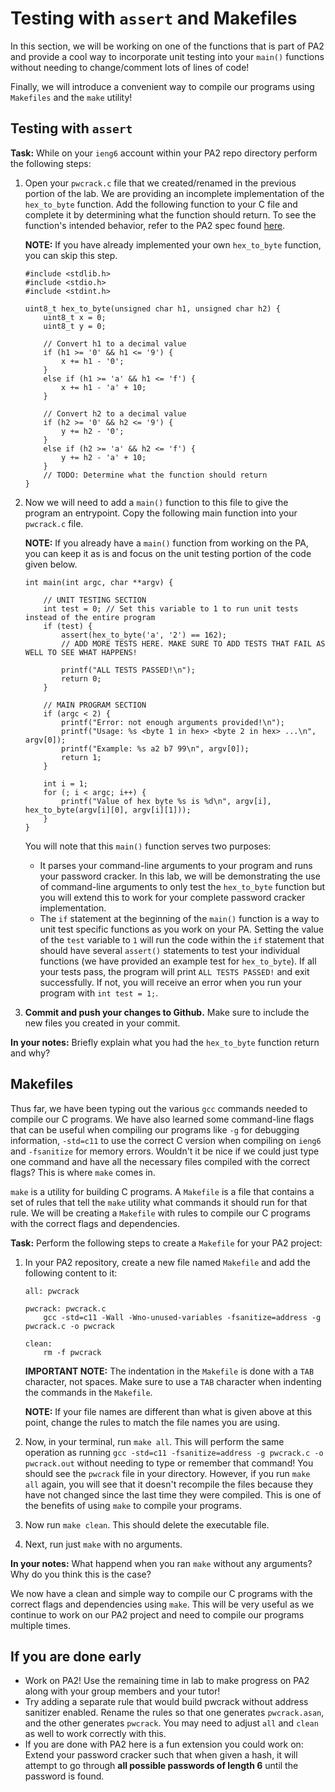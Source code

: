 # Testing with `assert` and Makefiles
<!-- ADD INTRO BLURB HERE?? -->
In this section, we will be working on one of the functions that is part of PA2 and provide a cool way to incorporate unit testing into your `main()` functions without needing to change/comment lots of lines of code!

Finally, we will introduce a convenient way to compile our programs using `Makefiles` and the `make` utility!

## Testing with `assert`

**Task:** While on your `ieng6` account within your PA2 repo directory perform the following steps:

<!-- 1. Create a new file called `pwcrack.h` with the following content:
    ```
    #ifndef PWCRACK_H
    #define PWCRACK_H

    uint8_t hex_to_byte(unsigned char h1, unsigned char h2);

    #endif
    ```
    This file is known as a C header file (hence the `.h` extension). Similar to an interface in Java, the header contains function signatures and other definitions that can be shared across multiple C files. Any function **not** declared in the `.h` file cannot be accessed by other source files.The functions declared in the header will be defined in its corresponding `.c` file (`pwcrack.c` in this case). As you continue to work on your PA, you can (and should) add the function declarations for the other functions you implement to this file.

    **NOTE:** Any new functions or changes to the function signature in the `.c` file **must** be updated in the corresponding `.h` file. -->



1. Open your `pwcrack.c` file that we created/renamed in the previous portion of the lab. We are providing an incomplete implementation of the `hex_to_byte` function. Add the following function to your C file and complete it by determining what the function should return. To see the function's intended behavior, refer to the PA2 spec found [here](https://github.com/ucsd-cse29/pa2-hashing-and-passwords?tab=readme-ov-file#functions---milestone-1).

    **NOTE:** If you have already implemented your own `hex_to_byte` function, you can skip this step.
    ```
    #include <stdlib.h>
    #include <stdio.h>
    #include <stdint.h>

    uint8_t hex_to_byte(unsigned char h1, unsigned char h2) {
        uint8_t x = 0;
        uint8_t y = 0;

        // Convert h1 to a decimal value
        if (h1 >= '0' && h1 <= '9') {
            x += h1 - '0';
        }
        else if (h1 >= 'a' && h1 <= 'f') {
            x += h1 - 'a' + 10;
        }

        // Convert h2 to a decimal value
        if (h2 >= '0' && h2 <= '9') {
            y += h2 - '0';
        }
        else if (h2 >= 'a' && h2 <= 'f') {
            y += h2 - 'a' + 10;
        }
        // TODO: Determine what the function should return
    }
    ```

    <!-- **In your notes:** Mention what the function should return based on the PA2 spec and why? -->


<!-- 3. You may have noticed that we did not include a `main()` function in either of these files. A `main()` function is necessary to execute a program, so a logical next question may be, "Where will my program execution start from?" We'll include the `main()` function in a seperate file, to isolate it away from our other functions. 

    We will be creating two different files with `main()` functions that will serve different purposes: 
    - `main.c` will be used for running your password cracker as a whole with the command-line argument(s) it will need to take. 
    - `test.c` will use `assert()` statements to unit test the various functions you will be implementing for PA2. 


    In this lab, we will be demonstrating the use of command-line arguments to only test the `hex_to_byte` function but you will extend this to work for your complete password cracker implementation.
    <br>

    Create a new file called `main.c` and add the following content:
    
    **IMPORTANT NOTE:** If you have already defined a `main()` function somewhere in your code, move your function to this new file. You may keep the portion of your `main()` function that you have written and simply add the `#include "pwcrack.h"` line to the top of the file and the for loop provided in the code below for the purposes of this lab! -->

2. Now we will need to add a `main()` function to this file to give the program an entrypoint. Copy the following main function into your `pwcrack.c` file.

    **NOTE:** If you already have a `main()` function from working on the PA, you can keep it as is and focus on the unit testing portion of the code given below.

    ```
    int main(int argc, char **argv) {

        // UNIT TESTING SECTION
        int test = 0; // Set this variable to 1 to run unit tests instead of the entire program
        if (test) {
            assert(hex_to_byte('a', '2') == 162);
            // ADD MORE TESTS HERE. MAKE SURE TO ADD TESTS THAT FAIL AS WELL TO SEE WHAT HAPPENS!
            
            printf("ALL TESTS PASSED!\n");
            return 0;
        }

        // MAIN PROGRAM SECTION
        if (argc < 2) {
            printf("Error: not enough arguments provided!\n");
            printf("Usage: %s <byte 1 in hex> <byte 2 in hex> ...\n", argv[0]);
            printf("Example: %s a2 b7 99\n", argv[0]);
            return 1;
        }

        int i = 1;
        for (; i < argc; i++) {
            printf("Value of hex byte %s is %d\n", argv[i], hex_to_byte(argv[i][0], argv[i][1]));
        }
    }
    ```
    You will note that this `main()` function serves two purposes:
    
    - It parses your command-line arguments to your program and runs your password cracker. In this lab, we will be demonstrating the use of command-line arguments to only test the `hex_to_byte` function but you will extend this to work for your complete password cracker implementation.
    - The `if` statement at the beginning of the `main()` function is a way to unit test specific functions as you work on your PA. Setting the value of the `test` variable to `1` will run the code within the `if` statement that should have several `assert()` statements to test your individual functions (we have provided an example test for `hex_to_byte`). If all your tests pass, the program will print `ALL TESTS PASSED!` and exit successfully. If not, you will receive an error when you run your program with `int test = 1;`.


    
    <!-- This file contains the `main()` function that will call the `hex_to_byte` function on the command-line arguments passed to the program (notice the use of `argv`). The `#include "pwcrack.h"` line includes the header file we created earlier. This allows the `main()` function to know about the `hex_to_byte` function we defined in `pwcrack.c`. Notice that the C libraries implemented use the `<>` around the filename, while the custom header file uses `""`.  -->

<!-- 4. Now, create another file called `test.c` and add the following content:
    ```
    #include <stdlib.h>
    #include <stdio.h>
    #include <stdint.h>
    #include <assert.h>

    #include "functions.h"

    int main() {

        assert(hex_to_byte('a', '2') == 162);
        // ADD MORE TESTS HERE. MAKE SURE TO ADD TESTS THAT FAIL AS WELL TO SEE WHAT HAPPENS!
        
        printf("ALL TESTS PASSED!\n");
    }
    ```

    This file contains the `main()` function that will call the `hex_to_byte` function with various inputs and use `assert()` statements to check if the function is working as expected. If the function is working as expected, the program will print `ALL TESTS PASSED!` to the console. If the function is not working as expected, the program will print an error message for the failing test and exit.

    <br>

    This `test.c` file can now be used to test each individual function you write with `assert()` statements without the need to run the program as a whole. This can be very useful for debugging and ensuring that each function is working as expected before moving on to the next one. -->

<!-- 5. Since we have split up the function's definition and the `main()` function into separate files, we will need to tell `gcc` to compile all the files necessary to get our executable. To do this, run the following command:
    ```
    gcc -o test.out test.c pwcrack.c
    ```
    This command tells `gcc` to compile the `test.c` file and the `pwcrack.c` file and output the executable as `test.out`. If you have any other files that need to be compiled, you can add them to the end of the command.
    Running `./test.out` will run the various `assert()` statements in the `test.c` file and print out the results of the tests.
    <br>
    
    Similarly, to compile the `main.c` file, run the following command:
    ```
    gcc -o main.out main.c pwcrack.c
    ```
    and run `main.out` with the appropriate command-line arguments to see the results of your `hex_to_byte` function for various inputs. -->

3. **Commit and push your changes to Github.** Make sure to include the new files you created in your commit.

**In your notes:** Briefly explain what you had the `hex_to_byte` function return and why?

## Makefiles
Thus far, we have been typing out the various `gcc` commands needed to compile our C programs. We have also learned some command-line flags that can be useful when compiling our programs like `-g` for debugging information, `-std=c11` to use the correct C version when compiling on `ieng6` and `-fsanitize` for memory errors. Wouldn't it be nice if we could just type one command and have all the necessary files compiled with the correct flags? This is where `make` comes in.

`make` is a utility for building C programs. A `Makefile` is a file that contains a set of rules that tell the `make` utility what commands it should run for that rule. We will be creating a `Makefile` with rules to compile our C programs with the correct flags and dependencies.

**Task:** Perform the following steps to create a `Makefile` for your PA2 project:
1. In your PA2 repository, create a new file named `Makefile` and add the following content to it:
    <!-- MAYBE WE HAVE THE STUDENTS ADD THE all RULE THEMSELVES AND ASK A QUESTION ABOUT IT AT THE END? -->
    ```
    all: pwcrack
      
    pwcrack: pwcrack.c
        gcc -std=c11 -Wall -Wno-unused-variables -fsanitize=address -g pwcrack.c -o pwcrack
    
    clean:
        rm -f pwcrack
    ```
    **IMPORTANT NOTE:** The indentation in the `Makefile` is done with a `TAB` character, not spaces. Make sure to use a `TAB` character when indenting the commands in the `Makefile`.

    **NOTE:** If your file names are different than what is given above at this point, change the rules to match the file names you are using.

2. Now, in your terminal, run `make all`. This will perform the same operation as running `gcc -std=c11 -fsanitize=address -g pwcrack.c -o pwcrack.out` without needing to type or remember that command! You should see the `pwcrack` file in your directory. However, if you run `make all` again, you will see that it doesn't recompile the files because they have not changed since the last time they were compiled. This is one of the benefits of using `make` to compile your programs.

3. Now run `make clean`. This should delete the executable file.
4. Next, run just `make` with no arguments. 

**In your notes:** What happend when you ran `make` without any arguments? Why do you think this is the case?

We now have a clean and simple way to compile our C programs with the correct flags and dependencies using `make`. This will be very useful as we continue to work on our PA2 project and need to compile our programs multiple times.


## If you are done early
- Work on PA2! Use the remaining time in lab to make progress on PA2 along with your group members and your tutor!
- Try adding a separate rule that would build pwcrack without address sanitizer enabled. Rename the rules so that one generates `pwcrack.asan`, and the other generates `pwcrack`. You may need to adjust `all` and `clean` as well to work correctly with this.
- If you are done with PA2 here is a fun extension you could work on: Extend your password cracker such that when given a hash, it will attempt to go through **all possible passwords of length 6** until the password is found.
